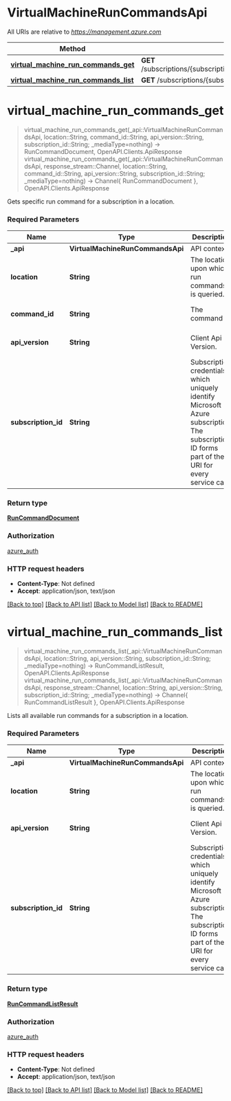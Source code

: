 # VirtualMachineRunCommandsApi

All URIs are relative to *https://management.azure.com*

Method | HTTP request | Description
------------- | ------------- | -------------
[**virtual_machine_run_commands_get**](VirtualMachineRunCommandsApi.md#virtual_machine_run_commands_get) | **GET** /subscriptions/{subscriptionId}/providers/Microsoft.Compute/locations/{location}/runCommands/{commandId} | 
[**virtual_machine_run_commands_list**](VirtualMachineRunCommandsApi.md#virtual_machine_run_commands_list) | **GET** /subscriptions/{subscriptionId}/providers/Microsoft.Compute/locations/{location}/runCommands | 


# **virtual_machine_run_commands_get**
> virtual_machine_run_commands_get(_api::VirtualMachineRunCommandsApi, location::String, command_id::String, api_version::String, subscription_id::String; _mediaType=nothing) -> RunCommandDocument, OpenAPI.Clients.ApiResponse <br/>
> virtual_machine_run_commands_get(_api::VirtualMachineRunCommandsApi, response_stream::Channel, location::String, command_id::String, api_version::String, subscription_id::String; _mediaType=nothing) -> Channel{ RunCommandDocument }, OpenAPI.Clients.ApiResponse



Gets specific run command for a subscription in a location.

### Required Parameters

Name | Type | Description  | Notes
------------- | ------------- | ------------- | -------------
 **_api** | **VirtualMachineRunCommandsApi** | API context | 
**location** | **String**| The location upon which run commands is queried. | [default to nothing]
**command_id** | **String**| The command id. | [default to nothing]
**api_version** | **String**| Client Api Version. | [default to nothing]
**subscription_id** | **String**| Subscription credentials which uniquely identify Microsoft Azure subscription. The subscription ID forms part of the URI for every service call. | [default to nothing]

### Return type

[**RunCommandDocument**](RunCommandDocument.md)

### Authorization

[azure_auth](../README.md#azure_auth)

### HTTP request headers

 - **Content-Type**: Not defined
 - **Accept**: application/json, text/json

[[Back to top]](#) [[Back to API list]](../README.md#api-endpoints) [[Back to Model list]](../README.md#models) [[Back to README]](../README.md)

# **virtual_machine_run_commands_list**
> virtual_machine_run_commands_list(_api::VirtualMachineRunCommandsApi, location::String, api_version::String, subscription_id::String; _mediaType=nothing) -> RunCommandListResult, OpenAPI.Clients.ApiResponse <br/>
> virtual_machine_run_commands_list(_api::VirtualMachineRunCommandsApi, response_stream::Channel, location::String, api_version::String, subscription_id::String; _mediaType=nothing) -> Channel{ RunCommandListResult }, OpenAPI.Clients.ApiResponse



Lists all available run commands for a subscription in a location.

### Required Parameters

Name | Type | Description  | Notes
------------- | ------------- | ------------- | -------------
 **_api** | **VirtualMachineRunCommandsApi** | API context | 
**location** | **String**| The location upon which run commands is queried. | [default to nothing]
**api_version** | **String**| Client Api Version. | [default to nothing]
**subscription_id** | **String**| Subscription credentials which uniquely identify Microsoft Azure subscription. The subscription ID forms part of the URI for every service call. | [default to nothing]

### Return type

[**RunCommandListResult**](RunCommandListResult.md)

### Authorization

[azure_auth](../README.md#azure_auth)

### HTTP request headers

 - **Content-Type**: Not defined
 - **Accept**: application/json, text/json

[[Back to top]](#) [[Back to API list]](../README.md#api-endpoints) [[Back to Model list]](../README.md#models) [[Back to README]](../README.md)

